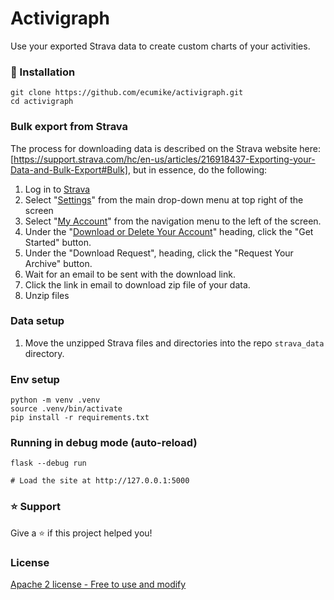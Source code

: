 # Activigraph

Use your exported Strava data to create custom charts of your activities.


### 📖 Installation
```
git clone https://github.com/ecumike/activigraph.git
cd activigraph
```


### Bulk export from Strava
The process for downloading data is described on the Strava website here: [https://support.strava.com/hc/en-us/articles/216918437-Exporting-your-Data-and-Bulk-Export#Bulk], but in essence, do the following:

1. Log in to [Strava](https://www.strava.com/)
2. Select "[Settings](https://www.strava.com/settings/profile)" from the main drop-down menu at top right of the screen
3. Select "[My Account](https://www.strava.com/account)" from the navigation menu to the left of the screen.
4. Under the "[Download or Delete Your Account](https://www.strava.com/athlete/delete_your_account)" heading, click the "Get Started" button.
5. Under the "Download Request", heading, click the "Request Your Archive" button. 
6. Wait for an email to be sent with the download link.
7. Click the link in email to download zip file of your data.
8. Unzip files


### Data setup 
1. Move the unzipped Strava files and directories into the repo `strava_data` directory.


### Env setup
```
python -m venv .venv
source .venv/bin/activate
pip install -r requirements.txt
```

### Running in debug mode (auto-reload)
```
flask --debug run

# Load the site at http://127.0.0.1:5000
```

### ⭐️ Support
Give a ⭐️  if this project helped you!

### License
[Apache 2 license - Free to use and modify](LICENSE)

